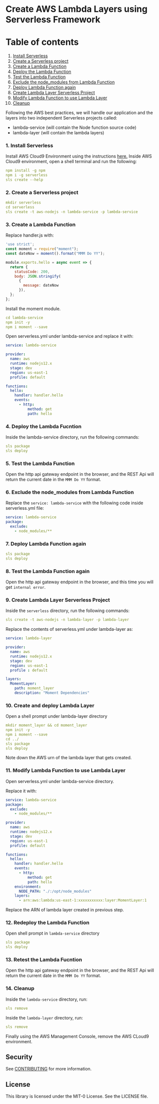 # Create AWS Lambda Layers using Serverless Framework

# Table of contents
1. [Install Serverless](#install)
2. [Create a Serverless project](#create)
3. [Create a Lambda Function](#function)
4. [Deploy the Lambda Function](#deploy)
5. [Test the Lambda Function](#test)
6. [Exclude the node_modules from Lambda Function](#exclude)
7. [Deploy Lambda Function again](#deployagain)
8. [Create Lambda Layer Serverless Project](#layer)
9. [Modify Lambda Function to use Lambda Layer](#modify)
10. [Cleanup](#cleanup)

 Following the AWS best practices, we will handle our application and the layers into two independent Serverless projects called:
* lambda-service (will contain the Node function source code)
* lambda-layer (will contain the lambda layers)

### 1. Install Serverless<a name="install"></a>
Install AWS Cloud9 Environment using the instructions [here.](https://docs.aws.amazon.com/cloud9/latest/user-guide/create-environment-main.html)
Inside AWS Cloud9 environment, open a shell terminal and run the following:
```yaml 
npm install -g npm
npm i -g serverless
sls create --help
```

### 2. Create a Serverless project<a name="create"></a>

```yaml
mkdir serverless
cd serverless
sls create -t aws-nodejs -n lambda-service -p lambda-service
```

### 3. Create a Lambda Function<a name="function"></a>

Replace handler.js with:

```js
'use strict';
const moment = require("moment");
const dateNow = moment().format("MMM Do YY");

module.exports.hello = async event => {
  return {
    statusCode: 200,
    body: JSON.stringify(
      {
        message: dateNow
      }),
  };
};
```
Install the moment module.
```yaml
cd lambda-service
npm init -y
npm i moment --save
```
Open serverless.yml under lambda-service and replace it with:

```yaml
service: lambda-service

provider:
  name: aws
  runtime: nodejs12.x
  stage: dev
  region: us-east-1
  profile: default         

functions:
  hello:
    handler: handler.hello
    events:
      - http:
          method: get
          path: hello
```
### 4. Deploy the Lambda Fucntion<a name="deploy"></a>
Inside the lambda-service directory, run the following commands:
```yaml
sls package
sls deploy
```
### 5. Test the Lambda Function<a name="test"></a>

Open the http api gateway endpoint in the browser, and the REST Api will return the current date in the `MMM Do YY` format.

### 6. Exclude the node_modules from Lambda Function<a name="exclude"></a>
Replace the `service: lambda-service` with the following code inside  serverless.yml file:
```yaml
service: lambda-service
package:
  exclude:
    - node_modules/**
```
### 7. Deploy Lambda Function again<a name="deployagain"></a>
```yaml
sls package
sls deploy
```
### 8. Test the Lambda Function again

Open the http api gateway endpoint in the browser, and this time you will get `internal error`.

### 9. Create Lambda Layer Serverless Project<a name="layer"></a>
Inside the `serverless` directory, run the following commands:
```yaml
sls create -t aws-nodejs -n lambda-layer -p lambda-layer
```

Replace the contents of serverless.yml under lambda-layer as:

```yaml
service: lambda-layer

provider:
  name: aws
  runtime: nodejs12.x
  stage: dev
  region: us-east-1
  profile : default         

layers:
  MomentLayer:
    path: moment_layer
    description: "Moment Dependencies"
```
### 10. Create and deploy Lambda Layer 


Open a shell prompt under lambda-layer directory
```yaml
mkdir moment_layer && cd moment_layer
npm init -y
npm i moment --save
cd ../
sls package
sls deploy
```
Note down the AWS urn of the lambda layer that gets created.

### 11. Modify Lambda Function to use Lambda Layer<a name="modify"></a>

Open serverless.yml under lambda-service directory.

Replace it with:

```yaml
service: lambda-service
package:
  exclude:
    - node_modules/**

provider:
  name: aws
  runtime: nodejs12.x
  stage: dev
  region: us-east-1
  profile: default         

functions:
  hello:
    handler: handler.hello
    events:
      - http:
          method: get
          path: hello
    environment:
      NODE_PATH: "./:/opt/node_modules"
    layers:
      - arn:aws:lambda:us-east-1:xxxxxxxxxxx:layer:MomentLayer:1
```
Replace the ARN of lambda layer created in previous step.

### 12. Redeploy the Lambda Function
Open shell prompt in  `lambda-service` directory

```yaml
sls package
sls deploy
```
### 13. Retest the Lambda Fucntion

Open the http api gateway endpoint in the browser, and the REST Api will return the current date in the `MMM Do YY` format.

### 14. Cleanup<a name="cleanup"></a>
Inside the `lambda-service` directory, run:
```yaml
sls remove
```
Inside the `lambda-layer` directory, run:
```yaml
sls remove
```
Finally using the AWS Management Console, remove the AWS CLoud9 environment.

## Security

See [CONTRIBUTING](CONTRIBUTING.md#security-issue-notifications) for more information.

## License

This library is licensed under the MIT-0 License. See the LICENSE file.
